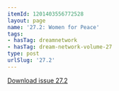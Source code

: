 ```yaml
---
itemId: 1201403556772528
layout: page
name: '27.2: Women for Peace'
tags:
- hasTag: dreamnetwork
- hasTag: dream-network-volume-27
type: post
urlSlug: '27.2'
---
```

<a href="files/pdfs/Volume_27/27.2_women_for_peace.pdf" download="">Download issue 27.2</a>